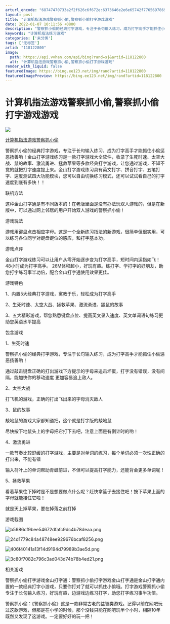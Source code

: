 ```yaml
---
arturl_encode: "68747470733a2f2f626c6f672e:6373646e2e6e65742f77656978696e5f33393831333230302f:61727469636c652f64657461696c732f313138313232383030"
layout: post
title: "计算机指法游戏警察抓小偷,警察抓小偷打字游戏游戏"
date: 2022-01-07 10:11:56 +0800
description: "警察抓小偷的经典打字游戏，专注于长句输入练习，成为打字高手才能抓住小偷惩恶扬善哟！金"
keywords: "计算机指法练习游戏"
categories: ['未分类']
tags: ['无标签']
artid: "118122800"
image:
  path: https://api.vvhan.com/api/bing?rand=sj&artid=118122800
  alt: "计算机指法游戏警察抓小偷,警察抓小偷打字游戏游戏"
render_with_liquid: false
featuredImage: https://bing.ee123.net/img/rand?artid=118122800
featuredImagePreview: https://bing.ee123.net/img/rand?artid=118122800
---
```


# 计算机指法游戏警察抓小偷,警察抓小偷打字游戏游戏

![](https://img-home.csdnimg.cn/images/20240711112329.png)

[计算机指法游戏警察抓小偷](https://so.csdn.net/so/search/s.do?q=%E8%AE%A1%E7%AE%97%E6%9C%BA%E6%8C%87%E6%B3%95%E6%B8%B8%E6%88%8F%E8%AD%A6%E5%AF%9F%E6%8A%93%E5%B0%8F%E5%81%B7&t=all&o=vip&s=&l=&f=&viparticle=&from_tracking_code=tag_word&from_code=app_blog_art)

警察抓小偷的经典打字游戏，专注于长句输入练习，成为打字高手才能抓住小偷惩恶扬善哟！金山打字游戏练习是一款打字游戏大全软件，收录了生死时速、太空大战、鼠的故事、激流勇进、拯救苹果等多款经典打字游戏，让您通过游戏，不知不觉的就把打字速度提上来。金山打字游戏练习具有英文打字、拼音打字、五笔打字、速度测试四大功能模块，您可以自由切换练习模式，还可以试试看自己的打字速度到底有多快！！

联机方法

这种金山打字通是有不同版本的！在老版里面是没有办法玩双人游戏的，但是在新版中，可以通过网上邻居的用户开始双人游戏的警察抓小偷！

游戏玩法

游戏用键盘点击相应字母。这是一个全新练习指法的新游戏，很简单但很实用，可以练习各位同学对键盘键位的感应，和打字基本功。

游戏点评

金山打字游戏练习可以让用户从零开始逐步变为打字高手，短时间内运指如飞！48小时成为打字高手。 26M体积超小，好玩有趣。练打字、学打字的好朋友，助您打字练习事半功倍，配合金山打字通使用效果更佳。

游戏特色

1、内置5大经典打字游戏，寓教于乐，轻松成为打字高手

2、生死时速、太空大战、拯救苹果、激流勇进、鼹鼠的故事

3、五大精彩游戏，帮您熟悉键盘点位、提高英文录入速度、英文单词语句练习更助您英语水平提高

包含游戏

1、生死时速

警察抓小偷的经典打字游戏，专注于长句输入练习，成为打字高手才能抓住小偷惩恶扬善哟！

通过敲击键盘正确的打出游戏下方提示的字母来追击坏蛋，打字没有错误，没有间隔，能加快你的移动速度 更加容易追上敌人。

2、太空大战

打飞机的游戏，正确的打出飞出来的字母消灭敌人

3、鼠的故事

敲地鼠的游戏大家都知道把，这个就是打字版的敲地鼠

尽快按下地鼠头上的字母把它打下去吧，注意上面是有倒计时的哟！

4、激流勇进

一款节奏比较舒缓的打字游戏，主要是对单词的练习，每个单词必须一次性正确的打出来，不能有错

输入荷叶上的单词帮助青蛙前进，不但可以提高打字能力，还能背会更多单词呢！

5、拯救苹果

看着苹果往下掉时是不是想要做点什么呢？赶快拿篮子去接住吧！按下苹果上面的字母就能接住它啦！

就是天上掉苹果，要在掉落之前打掉

游戏截图

![b5986cf9bee54672dfafc9dc4b78deaa.png](https://i-blog.csdnimg.cn/blog_migrate/bdd93e692a85f941f243f191fee53e2d.jpeg)

![24d1779c84a48748ee929676bcaf8256.png](https://i-blog.csdnimg.cn/blog_migrate/2dd0b08711a1564d26e71224a9487dcf.jpeg)

![406f40141a13f14d9194d79989b3ae5d.png](https://i-blog.csdnimg.cn/blog_migrate/8b1460a7f1f9c192c86e3f408cc538c5.jpeg)

![3c80f7082c796c3ad043d74b78b4ed21.png](https://i-blog.csdnimg.cn/blog_migrate/3a0e3c30cfdd71c01c4a3a3b3d7f07fd.jpeg)

相关游戏

警察抓小偷打字游戏金山打字通：警察抓小偷打字游戏金山打字通是金山打字通内置的一款经典打字小游戏，只要你打对了就可以抓住小偷哦。打字游戏警察抓小偷专注于长句输入练习，好玩有趣，边游戏边练习打字，助您打字练习事半功倍。

警察抓小偷：《警察抓小偷》这是一款非常古老的益智类游戏。记得以前在网吧玩过这款游戏，但那是在小学的时候，那个没钱只能在网吧玩半个小时，相隔10年既然又发现了这游戏。一定要好好的玩一把！